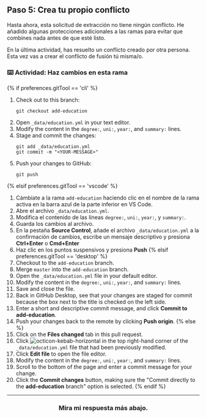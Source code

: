 ## Paso 5: Crea tu propio conflicto

Hasta ahora, esta solicitud de extracción no tiene ningún conflicto. He añadido algunas protecciones adicionales a las ramas para evitar que combines nada antes de que esté listo.

En la última actividad, has resuelto un conflicto creado por otra persona. Esta vez vas a crear el conflicto de fusión tú misma/o.

### :keyboard: Actividad: Haz cambios en esta rama

{% if preferences.gitTool == 'cli' %}
1. Check out to this branch:
    ```shell
    git checkout add-education
    ```
1. Open `_data/education.yml` in your text editor.
1. Modify the content in the `degree:`, `uni:`, `year:`, and `summary:` lines.
1. Stage and commit the changes:
    ```shell
    git add _data/education.yml
    git commit -m "<YOUR-MESSAGE>"
    ```
1. Push your changes to GitHub:
    ```shell
    git push
    ```
{% elsif preferences.gitTool == 'vscode' %}
1. Cámbiate a la rama `add-education` haciendo clic en el nombre de la rama activa en la barra azul de la parte inferior en VS Code.
2. Abre el archivo `_data/education.yml`.
3. Modifica el contenido de las líneas `degree:`, `uni:`, `year:`, y `summary:`.
4. Guarda los cambios al archivo.
5. En la pestaña **Source Control**, añade el archivo `_data/education.yml` a la confirmación de cambios, escribe un mensaje descriptivo y presiona **Ctrl+Enter** o **Cmd+Enter**
6. Haz clic en los puntos suspensivos y presiona **Push**
{% elsif preferences.gitTool == 'desktop' %}
1. Checkout to the `add-education` branch.
1. Merge `master` into the `add-education` branch.
1. Open the `_data/education.yml` file in your default editor. 
1. Modify the content in the `degree:`, `uni:`, `year:`, and `summary:` lines.
1. Save and close the file.
2. Back in GitHub Desktop, see that your changes are staged for commit because the box next to the title is checked on the left side. 
1. Enter a short and descriptive commit message, and click **Commit to add-education**. 
3. Push your changes back to the remote by clicking **Push origin**.
{% else %}
1. Click on the **Files changed** tab in this pull request.
1. Click ![octicon-kebab-horizontal] in the top right-hand corner of the `_data/education.yml` file that had been previously modified.
1. Click **Edit file** to open the file editor.
1. Modify the content in the `degree:`, `uni:`, `year:`, and `summary:` lines.
1. Scroll to the bottom of the page and enter a commit message for your change.
1. Click the **Commit changes** button, making sure the "Commit directly to the **add-education** branch" option is selected.
{% endif %}
<hr>
<h3 align="center">Mira mi respuesta más abajo.</h3>

[octicon-kebab-horizontal]: https://unpkg.com/octicons/build/svg/kebab-horizontal.svg
